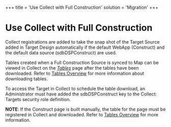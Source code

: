 +++
title = 'Use Collect with Full Construction'
solution = 'Migration'
+++

# Use Collect with Full Construction

Collect registrations are added to take the snap shot of the Target
Source added in Target Design automatically if the default WebApp
(Construct) and the default data source (sdbDSPConstruct) are used.

Tables created when a Full Construction Source is synced to Map can be
viewed in Collect on the
*[Tables](../../../Platform/Collect/Page_Desc/Tables_H)* page after
the tables have been downloaded. Refer to [Tables
Overview](../../../Platform/Collect/Use_Cases/Register_and_Use_Tables)
for more information about downloading tables.

To access the Target in Collect to schedule the table download, an
Administrator must have added the sdbDSPConstruct key to the Collect:
Targets security role definition.

<span style="font-weight: bold;">NOTE</span>: If the Construct page is
built manually, the table for the page must be registered in Collect and
downloaded. Refer to [Tables
Overview](../../../Platform/Collect/Use_Cases/Register_and_Use_Tables)
for more information.
